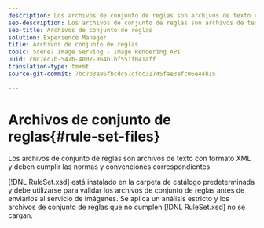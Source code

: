 ```yaml
---
description: Los archivos de conjunto de reglas son archivos de texto con formato XML y deben cumplir las normas y convenciones correspondientes.
seo-description: Los archivos de conjunto de reglas son archivos de texto con formato XML y deben cumplir las normas y convenciones correspondientes.
seo-title: Archivos de conjunto de reglas
solution: Experience Manager
title: Archivos de conjunto de reglas
topic: Scene7 Image Serving - Image Rendering API
uuid: c0c7ec7b-547b-4007-864b-bf551f041aff
translation-type: tm+mt
source-git-commit: 7bc7b3a86fbcdc57cfdc31745fae3afc06e44b15

---
```



# Archivos de conjunto de reglas{#rule-set-files}

Los archivos de conjunto de reglas son archivos de texto con formato XML y deben cumplir las normas y convenciones correspondientes.

[!DNL RuleSet.xsd] está instalado en la carpeta de catálogo predeterminada y debe utilizarse para validar los archivos de conjunto de reglas antes de enviarlos al servicio de imágenes. Se aplica un análisis estricto y los archivos de conjunto de reglas que no cumplen [!DNL RuleSet.xsd] no se cargan.